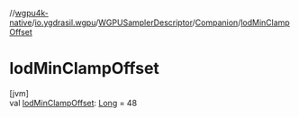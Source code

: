 //[wgpu4k-native](../../../../index.md)/[io.ygdrasil.wgpu](../../index.md)/[WGPUSamplerDescriptor](../index.md)/[Companion](index.md)/[lodMinClampOffset](lod-min-clamp-offset.md)

# lodMinClampOffset

[jvm]\
val [lodMinClampOffset](lod-min-clamp-offset.md): [Long](https://kotlinlang.org/api/core/kotlin-stdlib/kotlin/-long/index.html) = 48